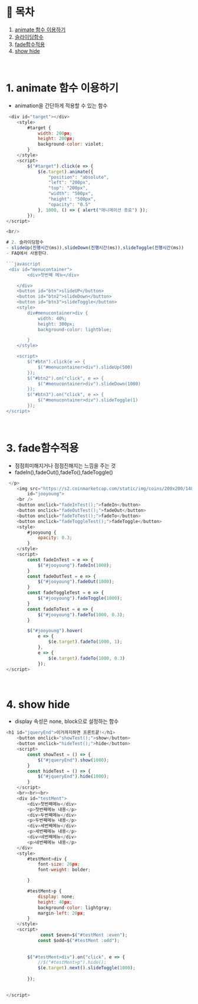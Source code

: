 # 🔖 목차
1. [ animate 함수 이용하기](#1-animate-함수-이용하기)<br/>
2. [슬라이딩함수](#2-슬라이딩함수)<br/>
3. [fade함수적용](#3-fade함수적용)<br/>
4. [show hide](#4-show-hide)<br/>



<br/>

# 1. animate 함수 이용하기
- animation을 간단하게 적용할 수 있는 함수

```javascript
 <div id="target"></div>
    <style>
        #target {
            width: 200px;
            height: 200px;
            background-color: violet;
        }
    </style>
    <script>
        $("#target").click(e => {
            $(e.target).animate({
                "position": "absolute",
                "left": "200px",
                "top": "200px",
                "width": "500px",
                "height": "500px",
                "opacity": "0.5"
            }, 1000, () => { alert("애니메이션 종료") });
        });
</script>

<br/>

# 2. 슬라이딩함수
- slideUp(진행시간(ms)),slideDown(진행시간(ms)),slideToggle(진행시간(ms))
- FAQ에서 사용한다.

```javascript
 <div id="menucontainer">
        <div>첫번째 메뉴</div>

    </div>
    <button id="btn">slideUP</button>
    <button id="btn2">slideDown</button>
    <button id="btn3">slideToggle</button>
    <style>
        div#menucontainer>div {
            width: 40%;
            height: 300px;
            background-color: lightblue;

        }
    </style>

    <script>
        $("#btn").click(e => {
            $("#menucontainer>div").slideUp(500)
        });
        $("#btn2").on("click", e => {
            $("#menucontainer>div").slideDown(1000)
        });
        $("#btn3").on("click", e => {
            $("#menucontainer>div").slideToggle(1)
        });
</script>

```

<br/>

# 3. fade함수적용
- 점점희미해지거나 점점진해지는 느낌을 주는 것
- fadeIn(),fadeOut(),fadeTo(),fadeToggle()

```javascript
 </p>
    <img src="https://s2.coinmarketcap.com/static/img/coins/200x200/14872.png" alt="" width="200" height="200"
        id="jooyoung">
    <br />
    <button onclick="fadeInTest();">fadeIn</button>
    <button onclick="fadeOutTest();">fadeOut</button>
    <button onclick="fadeToTest();">fadeTo</button>
    <button onclick="fadeToggleTest();">fadeToggle</button>
    <style>
        #jooyoung {
            opacity: 0.3;
        }
    </style>
    <script>
        const fadeInTest = e => {
            $("#jooyoung").fadeIn(1000);
        }
        const fadeOutTest = e => {
            $("#jooyoung").fadeOut(1000);
        }
        const fadeToggleTest = e => {
            $("#jooyoung").fadeToggle(1000);
        }
        const fadeToTest = e => {
            $("#jooyoung").fadeTo(1000, 0.3);
        }

        $("#jooyoung").hover(
            e => {
                $(e.target).fadeTo(1000, 1);
            },
            e => {
                $(e.target).fadeTo(1000, 0.3)
            });
</script>
```

<br/>

# 4. show hide

-  display 속성은 none, block으로 설정하는 함수

```javascript
<h1 id="jqueryEnd">이거까지하면 프론트끝!</h1>
    <button onclick="showTest();">show</button>
    <button onclick="hideTest();">hide</button>
    <script>
        const showTest = () => {
            $("#jqueryEnd").show(1000);
        }
        const hideTest = () => {
            $("#jqueryEnd").hide(1000);
        }
    </script>
    <br><br><br>
    <div id="testMent">
        <div>첫번째메뉴</div>
        <p>첫번째메뉴 내용</p>
        <div>두번째메뉴</div>
        <p>두번째메뉴 내용</p>
        <div>세번째메뉴</div>
        <p>세번째메뉴 내용</p>
        <div>네번째메뉴</div>
        <p>네번째메뉴 내용</p>
    </div>
    <style>
        #testMent>div {
            font-size: 26px;
            font-weight: bolder;

        }

        #testMent>p {
            display: none;
            height: 40px;
            background-color: lightgray;
            margin-left: 20px;
        }
    </style>
    <script>
             const $even=$("#testMent :even");
            const $odd=$("#testMent :odd");
            
            
        $("#testMent>div").on("click", e => {
            //$("#testMent>p").hide();
            $(e.target).next().slideToggle(1000);
           
        });
        

</script>
```

<br/>

























